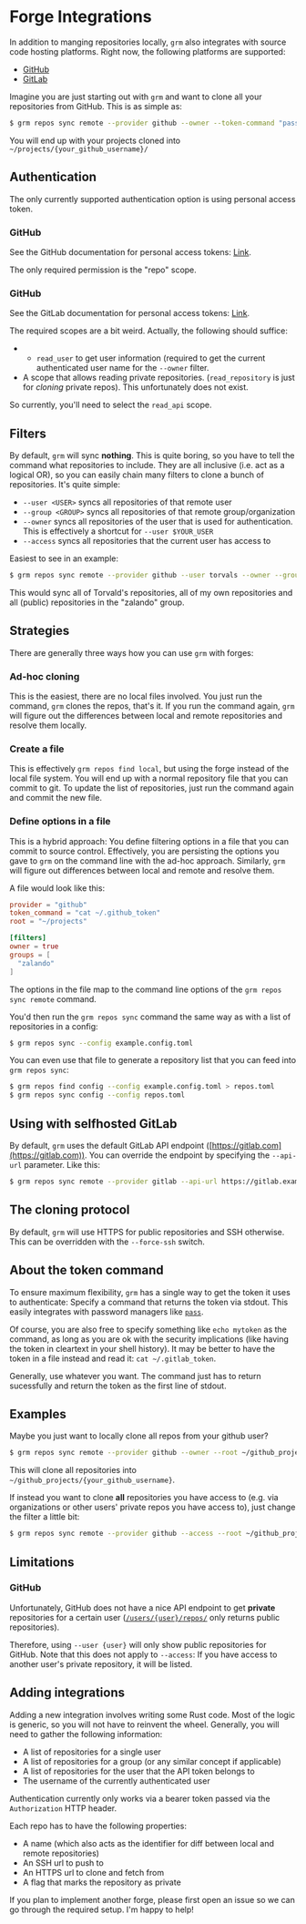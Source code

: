 # Forge Integrations

In addition to manging repositories locally, `grm` also integrates with source
code hosting platforms. Right now, the following platforms are supported:

* [GitHub](https://github.com/)
* [GitLab](https://gitlab.com/)

Imagine you are just starting out with `grm` and want to clone all your repositories
from GitHub. This is as simple as:

```bash
$ grm repos sync remote --provider github --owner --token-command "pass show github_grm_access_token" --path ~/projects
```

You will end up with your projects cloned into `~/projects/{your_github_username}/`

## Authentication

The only currently supported authentication option is using personal access
token.

### GitHub

See the GitHub documentation for personal access tokens:
[Link](https://docs.github.com/en/authentication/keeping-your-account-and-data-secure/creating-a-personal-access-token).

The only required permission is the "repo" scope.

### GitHub

See the GitLab documentation for personal access tokens:
[Link](https://docs.gitlab.com/ee/user/profile/personal_access_tokens.html).

The required scopes are a bit weird. Actually, the following should suffice:

* * `read_user` to get user information (required to get the current authenticated
  user name for the `--owner` filter.
* A scope that allows reading private repositories. (`read_repository` is just
  for *cloning* private repos). This unfortunately does not exist.

So currently, you'll need to select the `read_api` scope.

## Filters

By default, `grm` will sync **nothing**. This is quite boring, so you have to
tell the command what repositories to include. They are all inclusive (i.e. act
as a logical OR), so you can easily chain many filters to clone a bunch of
repositories. It's quite simple:

* `--user <USER>` syncs all repositories of that remote user
* `--group <GROUP>` syncs all repositories of that remote group/organization
* `--owner` syncs all repositories of the user that is used for authentication.
  This is effectively a shortcut for `--user $YOUR_USER`
* `--access` syncs all repositories that the current user has access to

Easiest to see in an example:

```bash
$ grm repos sync remote --provider github --user torvals --owner --group zalando [...]
```

This would sync all of Torvald's repositories, all of my own repositories and
all (public) repositories in the "zalando" group.

## Strategies

There are generally three ways how you can use `grm` with forges:

### Ad-hoc cloning

This is the easiest, there are no local files involved. You just run the
command, `grm` clones the repos, that's it. If you run the command again, `grm`
will figure out the differences between local and remote repositories and
resolve them locally.

### Create a file

This is effectively `grm repos find local`, but using the forge instead of the
local file system. You will end up with a normal repository file that you can
commit to git. To update the list of repositories, just run the command again
and commit the new file.

### Define options in a file

This is a hybrid approach: You define filtering options in a file that you can
commit to source control. Effectively, you are persisting the options you gave
to `grm` on the command line with the ad-hoc approach. Similarly, `grm` will
figure out differences between local and remote and resolve them.

A file would look like this:

```toml
provider = "github"
token_command = "cat ~/.github_token"
root = "~/projects"

[filters]
owner = true
groups = [
  "zalando"
]
```

The options in the file map to the command line options of the `grm repos sync
remote` command.

You'd then run the `grm repos sync` command the same way as with a list of
repositories in a config:

```bash
$ grm repos sync --config example.config.toml
```

You can even use that file to generate a repository list that you can feed into
`grm repos sync`:

```bash
$ grm repos find config --config example.config.toml > repos.toml
$ grm repos sync config --config repos.toml
```

## Using with selfhosted GitLab

By default, `grm` uses the default GitLab API endpoint
([https://gitlab.com](https://gitlab.com)). You can override the
endpoint by specifying the `--api-url` parameter. Like this:

```bash
$ grm repos sync remote --provider gitlab --api-url https://gitlab.example.com [...]
```

## The cloning protocol

By default, `grm` will use HTTPS for public repositories and SSH otherwise. This
can be overridden with the `--force-ssh` switch.

## About the token command

To ensure maximum flexibility, `grm` has a single way to get the token it uses
to authenticate: Specify a command that returns the token via stdout. This easily
integrates with password managers like [`pass`](https://www.passwordstore.org/).

Of course, you are also free to specify something like `echo mytoken` as the
command, as long as you are ok with the security implications (like having the
token in cleartext in your shell history). It may be better to have the token
in a file instead and read it: `cat ~/.gitlab_token`.

Generally, use whatever you want. The command just has to return sucessfully and
return the token as the first line of stdout.

## Examples

Maybe you just want to locally clone all repos from your github user?

```bash
$ grm repos sync remote --provider github --owner --root ~/github_projects --token-command "pass show github_grm_access_token"
```

This will clone all repositories into `~/github_projects/{your_github_username}`.

If instead you want to clone **all** repositories you have access to (e.g. via
organizations or other users' private repos you have access to), just change the
filter a little bit:

```bash
$ grm repos sync remote --provider github --access --root ~/github_projects --token-command "pass show github_grm_access_token"
```

## Limitations

### GitHub

Unfortunately, GitHub does not have a nice API endpoint to get **private**
repositories for a certain user ([`/users/{user}/repos/`](https://docs.github.com/en/rest/repos/repos#list-repositories-for-a-user) only returns public
repositories).

Therefore, using `--user {user}` will only show public repositories for GitHub.
Note that this does not apply to `--access`: If you have access to another user's
private repository, it will be listed.

## Adding integrations

Adding a new integration involves writing some Rust code. Most of the logic is
generic, so you will not have to reinvent the wheel. Generally, you will need to
gather the following information:

* A list of repositories for a single user
* A list of repositories for a group (or any similar concept if applicable)
* A list of repositories for the user that the API token belongs to
* The username of the currently authenticated user

Authentication currently only works via a bearer token passed via the
`Authorization` HTTP header.

Each repo has to have the following properties:

* A name (which also acts as the identifier for diff between local and remote
  repositories)
* An SSH url to push to
* An HTTPS url to clone and fetch from
* A flag that marks the repository as private

If you plan to implement another forge, please first open an issue so we can
go through the required setup. I'm happy to help!
